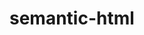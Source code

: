 # semantic-html

<!-- this is a link to mu repo https://github.com/alexwsalazar/semantic-html -->
<!-- this is a link to my website https://alexwsalazar.github.io/semantic-html/ -->
